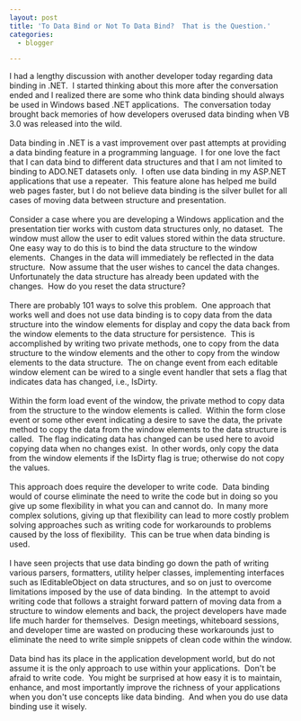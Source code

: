 ```yaml
---
layout: post
title: 'To Data Bind or Not To Data Bind?  That is the Question.'
categories:
  - blogger

---
```


I had a lengthy discussion with another developer today regarding data binding in .NET.&nbsp; I started thinking about this more after the conversation ended and I realized there are some who think data binding should always be used in Windows based .NET applications.&nbsp; The conversation today brought back memories of how developers overused data binding when VB 3.0 was released into the wild.
<br />
<br />Data binding in .NET is a vast improvement over past attempts at providing a data binding feature in a programming language.&nbsp; I for one love the fact that I can data bind to different data structures and that I am not limited to binding to ADO.NET datasets only.&nbsp; I often use data binding in my ASP.NET applications that use a repeater.&nbsp; This feature alone has helped me build web pages faster, but I do not believe data binding is the silver bullet for all cases of moving data between structure and presentation.
<br />
<br />Consider a case where you are developing a Windows application and the presentation tier works with custom data structures only, no dataset.&nbsp; The window must allow the user to edit values stored within the data structure.&nbsp; One easy way to do this is to bind the data structure to the window elements.&nbsp; Changes in the data will immediately be reflected in the data structure.&nbsp; Now assume that the user wishes to cancel the data changes.&nbsp; Unfortunately the data structure has already been updated with the changes.&nbsp; How do you reset the data structure?
<br />
<br />There are probably 101 ways to solve this problem.&nbsp; One approach that works well and does not use data binding is to copy data from the data structure into the window elements for display and copy the data back from the window elements to the data structure for persistence.&nbsp; This is accomplished by writing two private methods, one to copy from the data structure to the window elements and the other to copy from the window elements to the data structure.&nbsp; The on change event from each editable window element can be wired to a single event handler that sets a flag that indicates data has changed, i.e., IsDirty.
<br />
<br />Within the form load event of the window, the private method to copy data from the structure to the window elements is called.&nbsp; Within the form close event or some other event indicating a desire to save the data, the private method to copy the data from the window elements to the data structure is called.&nbsp; The flag indicating data has changed can be used here to avoid copying data when no changes exist.&nbsp; In other words, only copy the data from the window elements if the IsDirty flag is true; otherwise do not copy the values.
<br />
<br />This approach does require the developer to write code.&nbsp; Data binding would of course eliminate the need to write the code but in doing so you give up some flexibility in what you can and cannot do.&nbsp; In many more complex solutions, giving up that flexibility can lead to more costly problem solving approaches such as writing code for workarounds to problems caused by the loss of flexibility.&nbsp; This can be true when data binding is used.&nbsp;
<br />
<br />I have seen projects that use data binding go down the path of writing various parsers, formatters, utility helper classes, implementing interfaces such as IEditableObject on data structures, and so on just to overcome limitations imposed by the use of data binding.&nbsp; In the attempt to avoid writing code that follows a straight forward pattern of moving data from a structure to window elements and back, the project developers have made life much harder for themselves.&nbsp; Design meetings, whiteboard sessions, and developer time are wasted on producing these workarounds just to eliminate the need to write simple snippets of clean code within the window.
<br />
<br />Data bind has its place in the application development world, but do not assume it is the only approach to use within your applications.&nbsp; Don't be afraid to write code.&nbsp; You might be surprised at how easy it is to maintain, enhance, and most importantly improve the richness of your applications when you don't use concepts like data binding.&nbsp; And when you do use data binding use it wisely.
<br />
